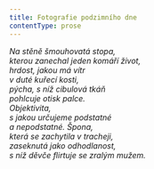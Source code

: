 ```yaml
---
title: Fotografie podzimního dne
contentType: prose
---
```


_Na stěně šmouhovatá stopa,  
kterou zanechal jeden komáří život,  
hrdost, jakou má vítr  
v duté kuřecí kosti,  
pýcha, s níž cibulová tkáň  
pohlcuje otisk palce.  
Objektivita,  
s jakou určujeme podstatné  
a nepodstatné. Špona,  
která se zachytila v tracheji,  
zaseknutá jako odhodlanost,  
s níž děvče flirtuje se zralým mužem._
